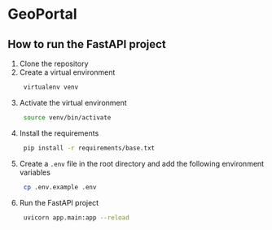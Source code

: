 # GeoPortal

## __How to run the FastAPI project__

1. Clone the repository
2. Create a virtual environment
   ```bash
    virtualenv venv
    ```
3. Activate the virtual environment
    ```bash
     source venv/bin/activate
     ```
4. Install the requirements
   ```bash
    pip install -r requirements/base.txt
    ```
5. Create a `.env` file in the root directory and add the following environment variables
   ```bash
    cp .env.example .env
    ```
6. Run the FastAPI project
    ```bash
     uvicorn app.main:app --reload
     ```